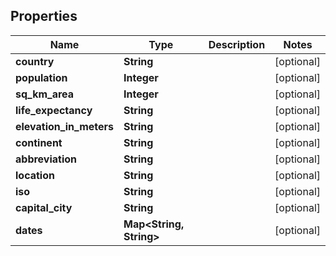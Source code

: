 ## Properties
Name | Type        | Description | Notes
------------ |-------------| ------------- | -------------
**country** | **String** |  |  [optional]
**population** | **Integer**  |  |  [optional]
**sq_km_area** | **Integer**  |  |  [optional]
**life_expectancy** | **String** |  |  [optional]
**elevation_in_meters** | **String**  |  |  [optional]
**continent** | **String**  |  |  [optional]
**abbreviation** | **String** |  |  [optional]
**location** | **String**  |  |  [optional]
**iso** | **String**  |  |  [optional]
**capital_city** | **String**  |  |  [optional]
**dates** | **Map<String, String>** |  |  [optional]